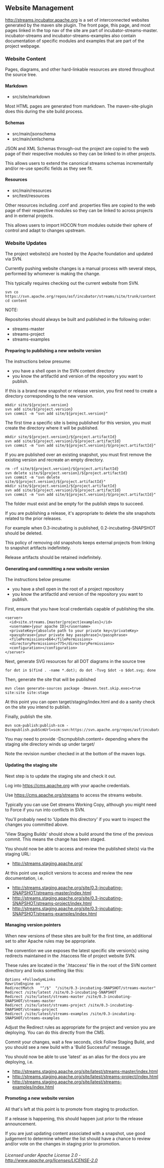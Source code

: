 ## Website Management

http://streams.incubator.apache.org is a set of interconnected websites generated
by the maven site plugin.  The front page, this page, and most pages linked in the
top nav of the site are part of incubator-streams-master.  incubator-streams and
incubator-streams-examples also contain documentation of specific modules and examples that
are part of the project webpage.

### Website Content

Pages, diagrams, and other hard-linkable resources are stored throughout the source tree.

#### Markdown

* src/site/markdown

Most HTML pages are generated from markdown.  The maven-site-plugin does this during the site build process.

#### Schemas

* src/main/jsonschema
* src/main/xmlschema

JSON and XML Schemas through-out the project are copied to the web page of their respective modules so they can be
linked to in other projects.

This allows users to extend the canonical streams schemas incrementally and/or re-use specific fields as they see fit.

#### Resources

* src/main/resources
* src/test/resources

Other resources including .conf and .properties files are copied to the web page of their respective modules so
they can be linked to across projects and in external projects.

This allows users to import HOCON from modules outside their sphere of control and adapt to changes upstream.

### Website Updates

The project website(s) are hosted by the Apache foundation and updated via SVN.

Currently pushing website changes is a manual process with several steps, performed by whomever is making the change.

This typically requires checking out the current website from SVN.

    svn co https://svn.apache.org/repos/asf/incubator/streams/site/trunk/content
    cd content

NOTE:

Repositories should always be built and published in the following order:

* streams-master
* streams-project
* streams-examples

#### Preparing to publishing a new website version

The instructions below presume:

* you have a shell open in the SVN content directory
* you know the artifactId and version of the repository you want to publish.

If this is a brand new snapshot or release version, you first need to create a directory corresponding to the new version.

    mkdir site/${project.version}
    svn add site/${project.version}
    svn commit -m "svn add site/${project.version}"

The first time a specific site is being published for this version, you must create the directory where it will be published.

    mkdir site/${project.version}/${project.artifactId}
    svn add site/${project.version}/${project.artifactId}
    svn commit -m "svn add site/${project.version}/${project.artifactId}"

If you are published over an existing snapshot, you must first remove the existing version and recreate an empty directory.

    rm -rf site/${project.version}/${project.artifactId}
    svn delete site/${project.version}/${project.artifactId}
    svn commit -m "svn delete site/${project.version}/${project.artifactId}"
    mkdir site/${project.version}/${project.artifactId}
    svn add site/${project.version}/${project.artifactId}
    svn commit -m "svn add site/${project.version}/${project.artifactId}"

The folder must exist and be empty for the publish steps to succeed.

If you are publishing a release, it's appropriate to delete the site snapshots related to the prior releases.

For example when 0.3-incubating is published, 0.2-incubating-SNAPSHOT should be deleted.

This policy of removing old snapshots keeps external projects from linking to snapshot artifacts indefinitely.

Release artifacts should be retained indefinitely.

#### Generating and committing a new website version

The instructions below presume:

* you have a shell open in the root of a project repository
* you know the artifactId and version of the repository you want to publish.

First, ensure that you have local credentials capable of publishing the site.

    <server>
      <id>site.streams.{master|project|examples}</id>
      <username>{your apache ID}</username>
      <privateKey>{absolute path to your private key</privateKey>
      <passphrase>{your private key passphrase}</passphrase>
      <filePermissions>664</filePermissions>
      <directoryPermissions>775</directoryPermissions>
      <configuration></configuration>
    </server>

Next, generate SVG resources for all DOT diagrams in the source tree

    for dot in $(find . -name *.dot); do dot -Tsvg $dot -o $dot.svg; done

Then, generate the site that will be published

    mvn clean generate-sources package -Dmaven.test.skip.exec=true site:site site:stage

At this point you can open target/staging/index.html and do a sanity check on the site you intend to publish.

Finally, publish the site.

    mvn scm-publish:publish-scm -Dscmpublish.pubScmUrl=scm:svn:https://svn.apache.org/repos/asf/incubator/streams/site/trunk/content/site/${project.version}/${project.artifactId}

You may need to provide -Dscmpublish.content= depending where the staging site directory winds up under target/

Note the revision number checked in at the bottom of the maven logs.

#### Updating the staging site

Next step is to update the staging site and check it out.

Log into https://cms.apache.org with your apache credentials.

Use https://cms.apache.org/streams to access the streams website.

Typically you can use Get streams Working Copy, although you might need to Force if you run into conflicts in SVN.

You'll probably need to 'Update this directory' if you want to inspect the changes you committed above.

'View Staging Builds' should show a build around the time of the previous commit.  This means the change has been staged.

You should now be able to access and review the published site(s) via the staging URL:

* http://streams.staging.apache.org/

At this point use explicit versions to access and review the new documentation, i.e.

* http://streams.staging.apache.org/site/0.3-incubating-SNAPSHOT/streams-master/index.html
* http://streams.staging.apache.org/site/0.3-incubating-SNAPSHOT/streams-project/index.html
* http://streams.staging.apache.org/site/0.3-incubating-SNAPSHOT/streams-examples/index.html

#### Managing version pointers

When new versions of these sites are built for the first time, an additional set to alter Apache rules may be appropriate.

The convention we use exposes the latest specific site version(s) using redirects maintained in the .htaccess file of project website SVN.

These rules are located in the '.htaccess' file in the root of the SVN content directory and looks something like this:

    Options +FollowSymLinks
    RewriteEngine on
    RedirectMatch   "^/$"  "/site/0.3-incubating-SNAPSHOT/streams-master"
    Redirect /site/latest /site/0.3-incubating-SNAPSHOT
    Redirect /site/latest/streams-master /site/0.3-incubating-SNAPSHOT/streams-master
    Redirect /site/latest/streams-project /site/0.3-incubating-SNAPSHOT/streams-project
    Redirect /site/latest/streams-examples /site/0.3-incubating-SNAPSHOT/streams-examples

Adjust the Redirect rules as appropriate for the project and version you are deploying.  You can do this directly from the CMS.

Commit your changes, wait a few seconds, click Follow Staging Build, and you should see a new build with a 'Build Successful' message.

You should now be able to use 'latest' as an alias for the docs you are deploying, i.e.

* http://streams.staging.apache.org/site/latest/streams-master/index.html
* http://streams.staging.apache.org/site/latest/streams-project/index.html
* http://streams.staging.apache.org/site/latest/streams-examples/index.html

#### Promoting a new website version

All that's left at this point is to promote from staging to production.

If a release is happening, this should happen just prior to the release announcement.

If you are just updating content associated with a snapshot, use good judgement to determine whether the list should have a chance to review
and/or vote on the changes in staging prior to promotion.

###### Licensed under Apache License 2.0 - http://www.apache.org/licenses/LICENSE-2.0
